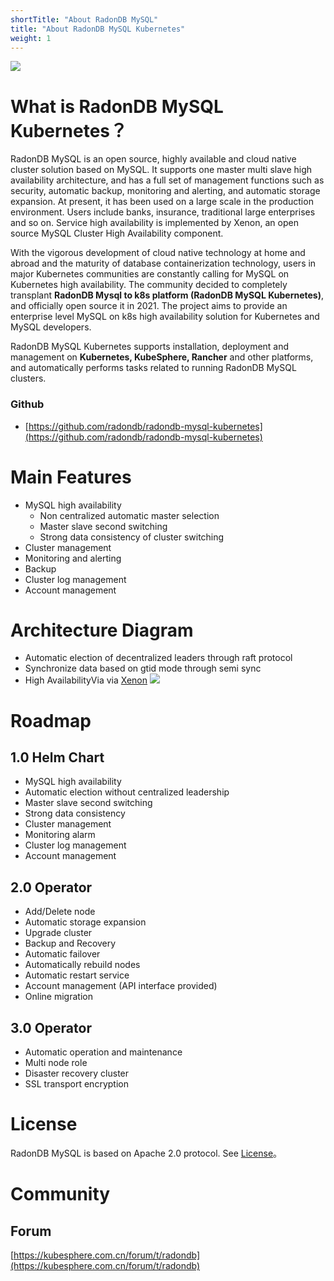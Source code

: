 ```yaml
---
shortTitle: "About RadonDB MySQL"
title: "About RadonDB MySQL Kubernetes"
weight: 1
---
```

![](https://dbg-files.pek3b.qingstor.com/radondb_website/news/211102_RadonDB%20MySQL%20on%20K8s%202.1.0%20%E5%8F%91%E5%B8%83%EF%BC%81/2.jpg)

# What is RadonDB MySQL Kubernetes？
RadonDB MySQL is an open source, highly available and cloud native cluster solution based on MySQL. It supports one master multi slave high availability architecture, and has a full set of management functions such as security, automatic backup, monitoring and alerting, and automatic storage expansion. At present, it has been used on a large scale in the production environment. Users include banks, insurance, traditional large enterprises and so on. Service high availability is implemented by Xenon, an open source MySQL Cluster High Availability component.

With the vigorous development of cloud native technology at home and abroad and the maturity of database containerization technology, users in major Kubernetes communities are constantly calling for MySQL on Kubernetes high availability. The community decided to completely transplant **RadonDB Mysql to k8s platform (RadonDB MySQL Kubernetes)**, and officially open source it in 2021. The project aims to provide an enterprise level MySQL on k8s high availability solution for Kubernetes and MySQL developers.

RadonDB MySQL Kubernetes supports installation, deployment and management on **Kubernetes, KubeSphere, Rancher** and other platforms, and automatically performs tasks related to running RadonDB MySQL clusters.

### Github

* [https://github.com/radondb/radondb-mysql-kubernetes](https://github.com/radondb/radondb-mysql-kubernetes)

# Main Features
- MySQL high availability
    - Non centralized automatic master selection
    - Master slave second switching
    - Strong data consistency of cluster switching
- Cluster management
- Monitoring and alerting
- Backup
- Cluster log management
- Account management


# Architecture Diagram
- Automatic election of decentralized leaders through raft protocol
- Synchronize data based on gtid mode through semi sync
- High AvailabilityVia via [Xenon](https://github.com/radondb/xenon)
![](https://dbg-files.pek3b.qingstor.com/radondb_website/post/211108_MySQL%20Operator%2001%20%7C%20%E6%9E%B6%E6%9E%84%E8%AE%BE%E8%AE%A1%E6%A6%82%E8%A7%88/3.jpg)

# Roadmap

## 1.0 Helm Chart

- MySQL high availability
- Automatic election without centralized leadership
- Master slave second switching
- Strong data consistency
- Cluster management
- Monitoring alarm
- Cluster log management
- Account management

## 2.0 Operator

- Add/Delete node
- Automatic storage expansion
- Upgrade cluster
- Backup and Recovery
- Automatic failover
- Automatically rebuild nodes
- Automatic restart service
- Account management (API interface provided)
- Online migration

## 3.0 Operator

- Automatic operation and maintenance
- Multi node role
- Disaster recovery cluster
- SSL transport encryption

# License
RadonDB MySQL is based on Apache 2.0 protocol. See [License](https://github.com/radondb/radondb-mysql-kubernetes/blob/main/LICENSE)。

# Community

## Forum
[https://kubesphere.com.cn/forum/t/radondb](https://kubesphere.com.cn/forum/t/radondb)

